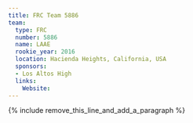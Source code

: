 ```yaml
---
title: FRC Team 5886
team:
  type: FRC
  number: 5886
  name: LAAE
  rookie_year: 2016
  location: Hacienda Heights, California, USA
  sponsors:
  - Los Altos High
  links:
    Website:
---
```


{% include remove_this_line_and_add_a_paragraph %}